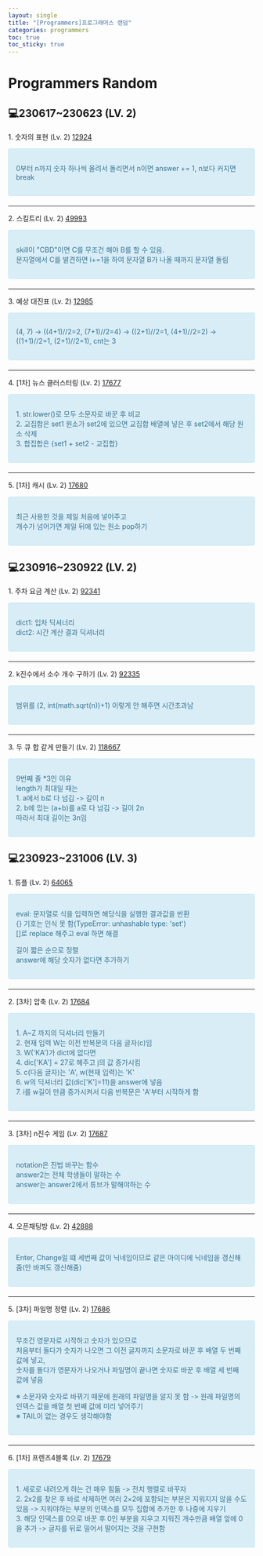```yaml
---
layout: single
title: "[Programmers]프로그래머스 랜덤"
categories: programmers
toc: true
toc_sticky: true
---
```


# Programmers Random

## 💻230617~230623 (LV. 2)

1\. 숫자의 표현 (Lv. 2) [12924](https://school.programmers.co.kr/learn/courses/30/lessons/12924)

<div style="padding: 15px; border: 1px solid transparent; border-color: transparent; margin-bottom: 20px; border-radius: 4px; color: #31708f; background-color: #d9edf7; border-color: #bce8f1;">
  <p>
    0부터 n까지 숫자 하나씩 올려서 돌리면서 n이면 answer += 1, n보다 커지면 break
  </p>
</div>

<script src="https://gist.github.com/chlwlstlf/65d70ac9f6ca69771d7e206e9eb2e468.js"></script>

---

2\. 스킬트리 (Lv. 2) [49993](https://school.programmers.co.kr/learn/courses/30/lessons/49993)

<div style="padding: 15px; border: 1px solid transparent; border-color: transparent; margin-bottom: 20px; border-radius: 4px; color: #31708f; background-color: #d9edf7; border-color: #bce8f1;">
  <p>
    <div>skill이 "CBD"이면 C를 무조건 해야 B를 할 수 있음.</div>
    <div>문자열에서 C를 발견하면 i+=1을 하여 문자열 B가 나올 때까지 문자열 돌림</div>
  </p>
</div>

<script src="https://gist.github.com/chlwlstlf/535662ee6dfc7e0b6da385fc9c6fb367.js"></script>

---

3\. 예상 대진표 (Lv. 2) [12985](https://school.programmers.co.kr/learn/courses/30/lessons/12985)

<div style="padding: 15px; border: 1px solid transparent; border-color: transparent; margin-bottom: 20px; border-radius: 4px; color: #31708f; background-color: #d9edf7; border-color: #bce8f1;">
  <p>
    (4, 7) → ((4+1)//2=2, (7+1)//2=4) → ((2+1)//2=1, (4+1)//2=2) → ((1+1)//2=1, (2+1)//2=1), cnt는 3
  </p>
</div>

<script src="https://gist.github.com/chlwlstlf/c9244301fa440ec3bf81c6c678d0cbc1.js"></script>

---

4\. [1차] 뉴스 클러스터링 (Lv. 2) [17677](https://school.programmers.co.kr/learn/courses/30/lessons/17677)

<div style="padding: 15px; border: 1px solid transparent; border-color: transparent; margin-bottom: 20px; border-radius: 4px; color: #31708f; background-color: #d9edf7; border-color: #bce8f1;">
  <p>
    <div>1. str.lower()로 모두 소문자로 바꾼 후 비교</div>
    <div>2. 교집합은 set1 원소가 set2에 있으면 교집합 배열에 넣은 후 set2에서 해당 원소 삭제</div>
    <div>3. 합집합은 {set1 + set2 - 교집합}</div>
  </p>
</div>

<script src="https://gist.github.com/chlwlstlf/13252a57f4a28939f6330436b3bc5269.js"></script>

---

5\. [1차] 캐시 (Lv. 2) [17680](https://school.programmers.co.kr/learn/courses/30/lessons/17680)

<div style="padding: 15px; border: 1px solid transparent; border-color: transparent; margin-bottom: 20px; border-radius: 4px; color: #31708f; background-color: #d9edf7; border-color: #bce8f1;">
  <p>
    <div>최근 사용한 것을 제일 처음에 넣어주고</div>
    <div>개수가 넘어가면 제일 뒤에 있는 원소 pop하기</div>
  </p>
</div>

<script src="https://gist.github.com/chlwlstlf/370418e9cc729518d400238da1c6a185.js"></script>

## 💻230916~230922 (LV. 2)

1\. 주차 요금 계산 (Lv. 2) [92341](https://school.programmers.co.kr/learn/courses/30/lessons/92341)

<div style="padding: 15px; border: 1px solid transparent; border-color: transparent; margin-bottom: 20px; border-radius: 4px; color: #31708f; background-color: #d9edf7; border-color: #bce8f1;">
  <p>
    <div>dict1: 입차 딕셔너리</div>
    <div>dict2: 시간 계산 결과 딕셔너리</div>
  </p>
</div>

<script src="https://gist.github.com/chlwlstlf/318f718d835338df581e64926fcbb042.js"></script>

---

2\. k진수에서 소수 개수 구하기 (Lv. 2) [92335](https://school.programmers.co.kr/learn/courses/30/lessons/92335)

<div style="padding: 15px; border: 1px solid transparent; border-color: transparent; margin-bottom: 20px; border-radius: 4px; color: #31708f; background-color: #d9edf7; border-color: #bce8f1;">
  <p>
    <div>범위를 (2, int(math.sqrt(n))+1) 이렇게 안 해주면 시간초과남</div>
  </p>
</div>

<script src="https://gist.github.com/chlwlstlf/39fc4e09b8f77071688779fe3394f99c.js"></script>

---

3\. 두 큐 합 같게 만들기 (Lv. 2) [118667](https://school.programmers.co.kr/learn/courses/30/lessons/118667)

<div style="padding: 15px; border: 1px solid transparent; border-color: transparent; margin-bottom: 20px; border-radius: 4px; color: #31708f; background-color: #d9edf7; border-color: #bce8f1;">
  <p>
    <div>9번째 줄 *3인 이유</div>
    <div>length가 최대일 때는</div>
    <div>1. a에서 b로 다 넘김 -> 길이 n</div>
    <div>2. b에 있는 (a+b)를 a로 다 넘김 -> 길이 2n</div>
    <div>따라서 최대 길이는 3n임</div>
  </p>
</div>

<script src="https://gist.github.com/chlwlstlf/af9bf7425c77f70328f76f61e9691c78.js"></script>

## 💻230923~231006 (LV. 3)

1\. 튜플 (Lv. 2) [64065](https://school.programmers.co.kr/learn/courses/30/lessons/64065)

<div style="padding: 15px; border: 1px solid transparent; border-color: transparent; margin-bottom: 20px; border-radius: 4px; color: #31708f; background-color: #d9edf7; border-color: #bce8f1;">
  <p>
    <div>eval: 문자열로 식을 입력하면 해당식을 실행한 결과값을 반환</div>
    <div>{} 기호는 인식 못 함(TypeError: unhashable type: 'set')</div>
    <div>[]로 replace 해주고 eval 하면 해결</div>
  </p>
  <p>
    <div>길이 짧은 순으로 정렬</div>
    <div>answer에 해당 숫자가 없다면 추가하기</div>
  </p>
</div>

<script src="https://gist.github.com/chlwlstlf/a8e3b928894b5821fa92af9db1cf4884.js"></script>

---

2\. [3차] 압축 (Lv. 2) [17684](https://school.programmers.co.kr/learn/courses/30/lessons/17684)

<div style="padding: 15px; border: 1px solid transparent; border-color: transparent; margin-bottom: 20px; border-radius: 4px; color: #31708f; background-color: #d9edf7; border-color: #bce8f1;">
  <p>
    <div>1. A~Z 까지의 딕셔너리 만들기</div>
    <div>2. 현재 입력 W는 이전 반복문의 다음 글자(c)임</div>
    <div>3. W('KA')가 dict에 없다면</div>
    <div>4. dic['KA'] = 27로 해주고 j의 값 증가시킴</div>
    <div>5. c(다음 글자)는 'A', w(현재 입력)는 'K'</div>
    <div>6. w의 딕셔너리 값(dic['K']=11)을 answer에 넣음</div>
    <div>7. i를 w길이 만큼 증가시켜서 다음 반복문은 'A'부터 시작하게 함</div>
  </p>
</div>

<script src="https://gist.github.com/chlwlstlf/6d6f572a901114639110a4d558c28188.js"></script>

---

3\. [3차] n진수 게임 (Lv. 2) [17687](https://school.programmers.co.kr/learn/courses/30/lessons/17687)

<div style="padding: 15px; border: 1px solid transparent; border-color: transparent; margin-bottom: 20px; border-radius: 4px; color: #31708f; background-color: #d9edf7; border-color: #bce8f1;">
  <p>
    <div>notation은 진법 바꾸는 함수</div>
    <div>answer2는 전체 학생들이 말하는 수</div>
    <div>answer는 answer2에서 튜브가 말해야하는 수</div>
  </p>
</div>

<script src="https://gist.github.com/chlwlstlf/58b0925b1054117a229a9804c63fa042.js"></script>

---

4\. 오픈채팅방 (Lv. 2) [42888](https://school.programmers.co.kr/learn/courses/30/lessons/42888)

<div style="padding: 15px; border: 1px solid transparent; border-color: transparent; margin-bottom: 20px; border-radius: 4px; color: #31708f; background-color: #d9edf7; border-color: #bce8f1;">
  <p>
    <div>Enter, Change일 떄 세번째 값이 닉네임이므로 같은 아이디에 닉네임을 갱신해줌(안 바껴도 갱신해줌)</div>
  </p>
</div>

<script src="https://gist.github.com/chlwlstlf/5f8e28dc8b37790bf72bafeefd2fb869.js"></script>

---

5\. [3차] 파일명 정렬 (Lv. 2) [17686](https://school.programmers.co.kr/learn/courses/30/lessons/17686)

<div style="padding: 15px; border: 1px solid transparent; border-color: transparent; margin-bottom: 20px; border-radius: 4px; color: #31708f; background-color: #d9edf7; border-color: #bce8f1;">
  <p>
    <div>무조건 영문자로 시작하고 숫자가 있으므로</div>
    <div>처음부터 돌다가 숫자가 나오면 그 이전 글자까지 소문자로 바꾼 후 배열 두 번째 값에 넣고,</div>
    <div>숫자를 돌다가 영문자가 나오거나 파일명이 끝나면 숫자로 바꾼 후 배열 세 번째 값에 넣음</div>
  </p>
  <p>
    <div>※ 소문자와 숫자로 바뀌기 때문에 원래의 파일명을 알지 못 함 -> 원래 파일명의 인덱스 값을 배열 첫 번째 값에 미리 넣어주기</div>
    <div>※ TAIL이 없는 경우도 생각해야함</div>
  </p>
</div>

<script src="https://gist.github.com/chlwlstlf/e959e85a4ae17e225028ae5ab40f1b77.js"></script>

---

6\. [1차] 프렌즈4블록 (Lv. 2) [17679](https://school.programmers.co.kr/learn/courses/30/lessons/17679)

<div style="padding: 15px; border: 1px solid transparent; border-color: transparent; margin-bottom: 20px; border-radius: 4px; color: #31708f; background-color: #d9edf7; border-color: #bce8f1;">
  <p>
    <div>1. 세로로 내려오게 하는 건 매우 힘듦 -> 전치 행렬로 바꾸자</div>
    <div>2. 2x2를 찾은 후 바로 삭제하면 여러 2×2에 포함되는 부분은 지워지지 않을 수도 있음 -> 지워야하는 부분의 인덱스를 모두 집합에 추가한 후 나중에 지우기</div>
    <div>3. 해당 인덱스를 0으로 바꾼 후 0인 부분을 지우고 지워진 개수만큼 배열 앞에 0을 추가 -> 글자를 뒤로 밀어서 떨어지는 것을 구현함</div>
  </p>
</div>

<script src="https://gist.github.com/chlwlstlf/ccd336366b4f02dfcd569860ed5b822f.js"></script>
